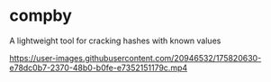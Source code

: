 # compby
A lightweight tool for cracking hashes with known values

https://user-images.githubusercontent.com/20946532/175820630-e78dc0b7-2370-48b0-b0fe-e7352151179c.mp4


